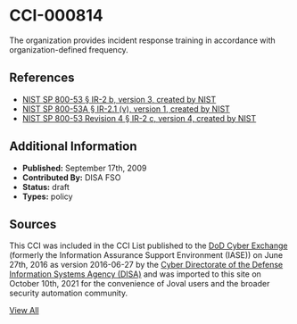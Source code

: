 # CCI-000814

The organization provides incident response training in accordance with organization-defined frequency.

## References ##

* [NIST SP 800-53 § IR-2 b, version 3, created by NIST](http://csrc.nist.gov/publications/PubsSPs.html)
* [NIST SP 800-53A § IR-2.1 (v), version 1, created by NIST](http://csrc.nist.gov/publications/PubsSPs.html)
* [NIST SP 800-53 Revision 4 § IR-2 c, version 4, created by NIST](http://csrc.nist.gov/publications/PubsSPs.html)


## Additional Information ##

* **Published:** September 17th, 2009
* **Contributed By:** DISA FSO
* **Status:** draft
* **Types:** policy

## Sources ##

This CCI was included in the CCI List published to the [DoD Cyber Exchange](https://public.cyber.mil/stigs/cci/)
(formerly the Information Assurance Support Environment (IASE)) on June 27th, 2016 as version
2016-06-27 by the [Cyber Directorate of the Defense Information Systems Agency (DISA)](https://public.cyber.mil/about-cyber/)
and was imported to this site on October 10th, 2021 for the convenience of Joval users and the broader
security automation community.

[View All](../README.md)
